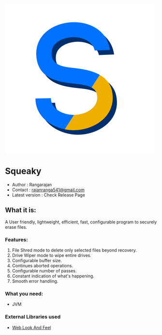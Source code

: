 ![alt tag](https://github.com/Rangarajan541/Squeaky/blob/master/src/squeaky/Images/IconImageLarge.png)
# Squeaky
* Author          : Rangarajan 
* Contact         : rajanranga541@gmail.com
* Latest version  : Check Release Page

## What it is:
A User friendly, lightweight, efficient, fast, configurable program to securely erase files.

### Features:
1. File Shred mode to delete only selected files beyond recovery.
1. Drive Wiper mode to wipe entire drives.
1. Configurable buffer size.
1. Continues aborted operations.
1. Configurable number of passes.
1. Constant indication of what's happening.
1. Smooth error handling.

### What you need:
* JVM

### External Libraries used
* [Web Look And Feel](http://weblookandfeel.com)

